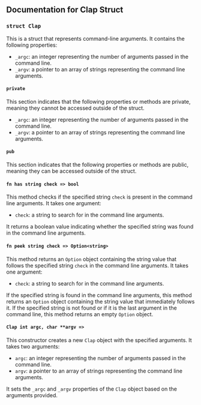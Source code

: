 ## Documentation for Clap Struct

### `struct Clap`

This is a struct that represents command-line arguments. It contains the following properties:

-   `_argc`: an integer representing the number of arguments passed in the command line.
-   `_argv`: a pointer to an array of strings representing the command line arguments.

#### `private`

This section indicates that the following properties or methods are private, meaning they cannot be accessed outside of the struct.

-   `_argc`: an integer representing the number of arguments passed in the command line.
-   `_argv`: a pointer to an array of strings representing the command line arguments.

#### `pub`

This section indicates that the following properties or methods are public, meaning they can be accessed outside of the struct.

#### `fn has string check => bool`

This method checks if the specified string `check` is present in the command line arguments. It takes one argument:

-   `check`: a string to search for in the command line arguments.

It returns a boolean value indicating whether the specified string was found in the command line arguments.

#### `fn peek string check => Option<string>`

This method returns an `Option` object containing the string value that follows the specified string `check` in the command line arguments. It takes one argument:

-   `check`: a string to search for in the command line arguments.

If the specified string is found in the command line arguments, this method returns an `Option` object containing the string value that immediately follows it. If the specified string is not found or if it is the last argument in the command line, this method returns an empty `Option` object.

#### `Clap int argc, char **argv =>`

This constructor creates a new `Clap` object with the specified arguments. It takes two arguments:

-   `argc`: an integer representing the number of arguments passed in the command line.
-   `argv`: a pointer to an array of strings representing the command line arguments.

It sets the `_argc` and `_argv` properties of the `Clap` object based on the arguments provided.
